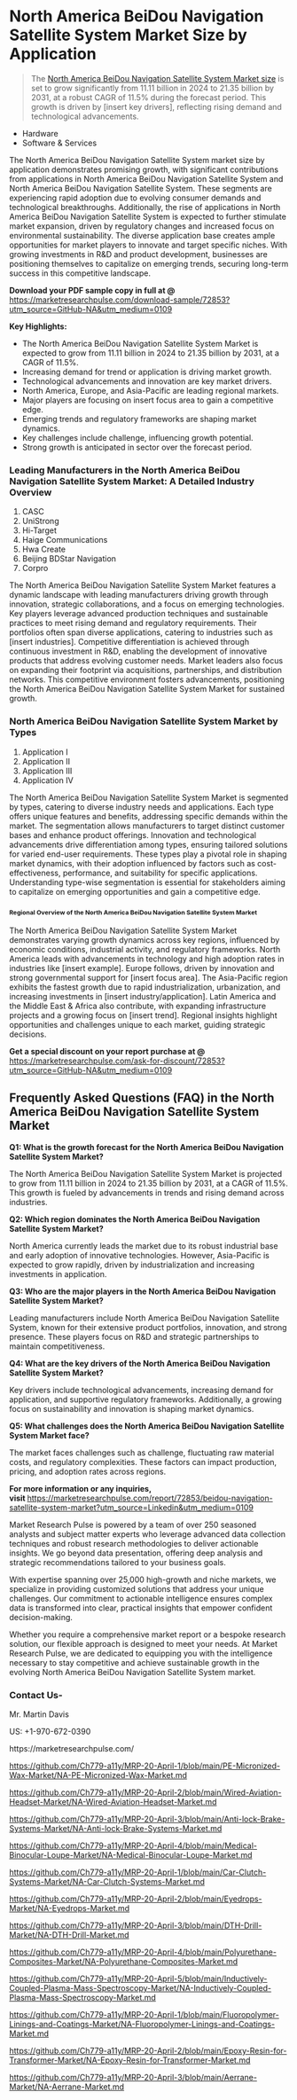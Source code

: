 <h1>North America BeiDou Navigation Satellite System Market&nbsp;Size by Application</h1><blockquote><p>The <a href="https://marketresearchpulse.com/download-sample/72853?utm_source=GitHub-NA&amp;utm_medium=0109">North America BeiDou Navigation Satellite System Market size</a> is set to grow significantly from 11.11 billion in 2024 to 21.35 billion by 2031, at a robust CAGR of 11.5% during the forecast period. This growth is driven by [insert key drivers], reflecting rising demand and technological advancements.</p></blockquote><ul><li>Hardware<li> Software & Services</li></ul><p>The North America BeiDou Navigation Satellite System market size by application demonstrates promising growth, with significant contributions from applications in North America BeiDou Navigation Satellite System and North America BeiDou Navigation Satellite System. These segments are experiencing rapid adoption due to evolving consumer demands and technological breakthroughs. Additionally, the rise of applications in North America BeiDou Navigation Satellite System is expected to further stimulate market expansion, driven by regulatory changes and increased focus on environmental sustainability. The diverse application base creates ample opportunities for market players to innovate and target specific niches. With growing investments in R&D and product development, businesses are positioning themselves to capitalize on emerging trends, securing long-term success in this competitive landscape.</p><p><strong>Download your PDF sample copy in full at @ </strong><a href="https://marketresearchpulse.com/download-sample/72853?utm_source=GitHub-NA&amp;utm_medium=0109">https://marketresearchpulse.com/download-sample/72853?utm_source=GitHub-NA&amp;utm_medium=0109</a></p><p><strong>Key Highlights: </strong></p><ul><li>The North America BeiDou Navigation Satellite System Market is expected to grow from 11.11 billion in 2024 to 21.35 billion by 2031, at a CAGR of 11.5%.</li><li>Increasing demand for trend or application is driving market growth.</li><li>Technological advancements and innovation are key market drivers.</li><li>North America, Europe, and Asia-Pacific are leading regional markets.</li><li>Major players are focusing on insert focus area to gain a competitive edge.</li><li>Emerging trends and regulatory frameworks are shaping market dynamics.</li><li>Key challenges include challenge, influencing growth potential.</li><li>Strong growth is anticipated in sector over the forecast period.</li></ul><h3>Leading Manufacturers in the North America BeiDou Navigation Satellite System Market: A Detailed Industry Overview</h3><ol><li>CASC</li><li>UniStrong</li><li>Hi-Target</li><li>Haige Communications</li><li>Hwa Create</li><li>Beijing BDStar Navigation</li><li>Corpro</li></ol><div class="flex max-w-full flex-col flex-grow"><div class="min-h-8 text-message flex w-full flex-col items-end gap-2 whitespace-normal break-words [.text-message+&amp;]:mt-5" dir="auto" data-message-author-role="assistant" data-message-id="fd8432e4-4910-450d-b182-61b7bfb0a01f" data-message-model-slug="gpt-4o"><div class="flex w-full flex-col gap-1 empty:hidden first:pt-[3px]"><div class="markdown prose w-full break-words dark:prose-invert light"><p>The North America BeiDou Navigation Satellite System Market features a dynamic landscape with leading manufacturers driving growth through innovation, strategic collaborations, and a focus on emerging technologies. Key players leverage advanced production techniques and sustainable practices to meet rising demand and regulatory requirements. Their portfolios often span diverse applications, catering to industries such as [insert industries]. Competitive differentiation is achieved through continuous investment in R&amp;D, enabling the development of innovative products that address evolving customer needs. Market leaders also focus on expanding their footprint via acquisitions, partnerships, and distribution networks. This competitive environment fosters advancements, positioning the North America BeiDou Navigation Satellite System Market for sustained growth.</p></div></div></div></div><h3>North America BeiDou Navigation Satellite System Market by Types</h3><ol><li>Application I<li> Application II<li> Application III<li> Application IV</li></ol><div class="flex max-w-full flex-col flex-grow"><div class="min-h-8 text-message flex w-full flex-col items-end gap-2 whitespace-normal break-words [.text-message+&amp;]:mt-5" dir="auto" data-message-author-role="assistant" data-message-id="084470be-0bb7-4664-bddf-5156b4f41249" data-message-model-slug="gpt-4o-mini"><div class="flex w-full flex-col gap-1 empty:hidden first:pt-[3px]"><div class="markdown prose w-full break-words dark:prose-invert light"><p>The North America BeiDou Navigation Satellite System Market is segmented by types, catering to diverse industry needs and applications. Each type offers unique features and benefits, addressing specific demands within the market. The segmentation allows manufacturers to target distinct customer bases and enhance product offerings. Innovation and technological advancements drive differentiation among types, ensuring tailored solutions for varied end-user requirements. These types play a pivotal role in shaping market dynamics, with their adoption influenced by factors such as cost-effectiveness, performance, and suitability for specific applications. Understanding type-wise segmentation is essential for stakeholders aiming to capitalize on emerging opportunities and gain a competitive edge.</p></div></div></div></div><h3><span style="font-size: 11px;">Regional Overview of the North America BeiDou Navigation Satellite System Market</span></h3><div class="flex max-w-full flex-col flex-grow"><div class="min-h-8 text-message flex w-full flex-col items-end gap-2 whitespace-normal break-words [.text-message+&amp;]:mt-5" dir="auto" data-message-author-role="assistant" data-message-id="e9038762-ce64-4e30-91c9-9bd413514231" data-message-model-slug="gpt-4o-mini"><div class="flex w-full flex-col gap-1 empty:hidden first:pt-[3px]"><div class="markdown prose w-full break-words dark:prose-invert light"><p>The North America BeiDou Navigation Satellite System Market demonstrates varying growth dynamics across key regions, influenced by economic conditions, industrial activity, and regulatory frameworks. North America leads with advancements in technology and high adoption rates in industries like [insert example]. Europe follows, driven by innovation and strong governmental support for [insert focus area]. The Asia-Pacific region exhibits the fastest growth due to rapid industrialization, urbanization, and increasing investments in [insert industry/application]. Latin America and the Middle East &amp; Africa also contribute, with expanding infrastructure projects and a growing focus on [insert trend]. Regional insights highlight opportunities and challenges unique to each market, guiding strategic decisions.</p></div></div></div></div><p><strong>Get a special discount on your report purchase at @ </strong><a href="https://marketresearchpulse.com/ask-for-discount/72853?utm_source=GitHub-NA&amp;utm_medium=0109">https://marketresearchpulse.com/ask-for-discount/72853?utm_source=GitHub-NA&amp;utm_medium=0109</a></p><h2>Frequently Asked Questions (FAQ) in the North America BeiDou Navigation Satellite System Market</h2><p><strong>Q1: What is the growth forecast for the North America BeiDou Navigation Satellite System Market?</strong></p><p>The North America BeiDou Navigation Satellite System Market is projected to grow from 11.11 billion in 2024 to 21.35 billion by 2031, at a CAGR of 11.5%. This growth is fueled by advancements in trends and rising demand across industries.</p><p><strong>Q2: Which region dominates the North America BeiDou Navigation Satellite System Market?</strong></p><p>North America currently leads the market due to its robust industrial base and early adoption of innovative technologies. However, Asia-Pacific is expected to grow rapidly, driven by industrialization and increasing investments in application.</p><p><strong>Q3: Who are the major players in the North America BeiDou Navigation Satellite System Market?</strong></p><p>Leading manufacturers include North America BeiDou Navigation Satellite System, known for their extensive product portfolios, innovation, and strong presence. These players focus on R&amp;D and strategic partnerships to maintain competitiveness.</p><p><strong>Q4: What are the key drivers of the North America BeiDou Navigation Satellite System Market?</strong></p><p>Key drivers include technological advancements, increasing demand for application, and supportive regulatory frameworks. Additionally, a growing focus on sustainability and innovation is shaping market dynamics.</p><p><strong>Q5: What challenges does the North America BeiDou Navigation Satellite System Market face?</strong></p><p>The market faces challenges such as challenge, fluctuating raw material costs, and regulatory complexities. These factors can impact production, pricing, and adoption rates across regions.</p><p><strong>For more information or any inquiries, visit&nbsp;</strong><a href="https://marketresearchpulse.com/report/72853/beidou-navigation-satellite-system-market?utm_source=Linkedin&utm_medium=0109">https://marketresearchpulse.com/report/72853/beidou-navigation-satellite-system-market?utm_source=Linkedin&utm_medium=0109</a></p><p>Market Research Pulse is powered by a team of over 250 seasoned analysts and subject matter experts who leverage advanced data collection techniques and robust research methodologies to deliver actionable insights. We go beyond data presentation, offering deep analysis and strategic recommendations tailored to your business goals.</p><p>With expertise spanning over 25,000 high-growth and niche markets, we specialize in providing customized solutions that address your unique challenges. Our commitment to actionable intelligence ensures complex data is transformed into clear, practical insights that empower confident decision-making.</p><p>Whether you require a comprehensive market report or a bespoke research solution, our flexible approach is designed to meet your needs. At Market Research Pulse, we are dedicated to equipping you with the intelligence necessary to stay competitive and achieve sustainable growth in the evolving North America BeiDou Navigation Satellite System market.</p><h3><strong>Contact Us-</strong></h3><p>Mr. Martin Davis</p><p>US: +1-970-672-0390</p><p>https://marketresearchpulse.com/</p><p><a href="https://github.com/Ch779-a11y/MRP-20-April-1/blob/main/PE-Micronized-Wax-Market/NA-PE-Micronized-Wax-Market.md">https://github.com/Ch779-a11y/MRP-20-April-1/blob/main/PE-Micronized-Wax-Market/NA-PE-Micronized-Wax-Market.md</a></p><p><a href="https://github.com/Ch779-a11y/MRP-20-April-2/blob/main/Wired-Aviation-Headset-Market/NA-Wired-Aviation-Headset-Market.md">https://github.com/Ch779-a11y/MRP-20-April-2/blob/main/Wired-Aviation-Headset-Market/NA-Wired-Aviation-Headset-Market.md</a></p><p><a href="https://github.com/Ch779-a11y/MRP-20-April-3/blob/main/Anti-lock-Brake-Systems-Market/NA-Anti-lock-Brake-Systems-Market.md">https://github.com/Ch779-a11y/MRP-20-April-3/blob/main/Anti-lock-Brake-Systems-Market/NA-Anti-lock-Brake-Systems-Market.md</a></p><p><a href="https://github.com/Ch779-a11y/MRP-20-April-4/blob/main/Medical-Binocular-Loupe-Market/NA-Medical-Binocular-Loupe-Market.md">https://github.com/Ch779-a11y/MRP-20-April-4/blob/main/Medical-Binocular-Loupe-Market/NA-Medical-Binocular-Loupe-Market.md</a></p><p><a href="https://github.com/Ch779-a11y/MRP-20-April-1/blob/main/Car-Clutch-Systems-Market/NA-Car-Clutch-Systems-Market.md">https://github.com/Ch779-a11y/MRP-20-April-1/blob/main/Car-Clutch-Systems-Market/NA-Car-Clutch-Systems-Market.md</a></p><p><a href="https://github.com/Ch779-a11y/MRP-20-April-2/blob/main/Eyedrops-Market/NA-Eyedrops-Market.md">https://github.com/Ch779-a11y/MRP-20-April-2/blob/main/Eyedrops-Market/NA-Eyedrops-Market.md</a></p><p><a href="https://github.com/Ch779-a11y/MRP-20-April-3/blob/main/DTH-Drill-Market/NA-DTH-Drill-Market.md">https://github.com/Ch779-a11y/MRP-20-April-3/blob/main/DTH-Drill-Market/NA-DTH-Drill-Market.md</a></p><p><a href="https://github.com/Ch779-a11y/MRP-20-April-4/blob/main/Polyurethane-Composites-Market/NA-Polyurethane-Composites-Market.md">https://github.com/Ch779-a11y/MRP-20-April-4/blob/main/Polyurethane-Composites-Market/NA-Polyurethane-Composites-Market.md</a></p><p><a href="https://github.com/Ch779-a11y/MRP-20-April-5/blob/main/Inductively-Coupled-Plasma-Mass-Spectroscopy-Market/NA-Inductively-Coupled-Plasma-Mass-Spectroscopy-Market.md">https://github.com/Ch779-a11y/MRP-20-April-5/blob/main/Inductively-Coupled-Plasma-Mass-Spectroscopy-Market/NA-Inductively-Coupled-Plasma-Mass-Spectroscopy-Market.md</a></p><p><a href="https://github.com/Ch779-a11y/MRP-20-April-1/blob/main/Fluoropolymer-Linings-and-Coatings-Market/NA-Fluoropolymer-Linings-and-Coatings-Market.md">https://github.com/Ch779-a11y/MRP-20-April-1/blob/main/Fluoropolymer-Linings-and-Coatings-Market/NA-Fluoropolymer-Linings-and-Coatings-Market.md</a></p><p><a href="https://github.com/Ch779-a11y/MRP-20-April-2/blob/main/Epoxy-Resin-for-Transformer-Market/NA-Epoxy-Resin-for-Transformer-Market.md">https://github.com/Ch779-a11y/MRP-20-April-2/blob/main/Epoxy-Resin-for-Transformer-Market/NA-Epoxy-Resin-for-Transformer-Market.md</a></p><p><a href="https://github.com/Ch779-a11y/MRP-20-April-3/blob/main/Aerrane-Market/NA-Aerrane-Market.md">https://github.com/Ch779-a11y/MRP-20-April-3/blob/main/Aerrane-Market/NA-Aerrane-Market.md</a></p>
